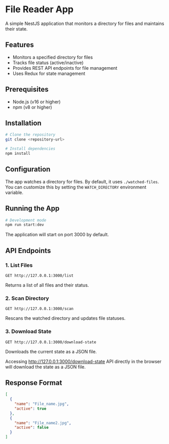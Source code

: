 # File Reader App

A simple NestJS application that monitors a directory for files and maintains their state.

## Features

- Monitors a specified directory for files
- Tracks file status (active/inactive)
- Provides REST API endpoints for file management
- Uses Redux for state management

## Prerequisites

- Node.js (v16 or higher)
- npm (v8 or higher)

## Installation

```bash
# Clone the repository
git clone <repository-url>

# Install dependencies
npm install
```

## Configuration

The app watches a directory for files. By default, it uses `./watched-files`. You can customize this by setting the `WATCH_DIRECTORY` environment variable.

## Running the App

```bash
# Development mode
npm run start:dev
```

The application will start on port 3000 by default.

## API Endpoints

### 1. List Files

```http
GET http://127.0.0.1:3000/list
```

Returns a list of all files and their status.

### 2. Scan Directory

```http
GET http://127.0.0.1:3000/scan
```

Rescans the watched directory and updates file statuses.

### 3. Download State

```http
GET http://127.0.0.1:3000/download-state
```

Downloads the current state as a JSON file.

Accessing http://127.0.0.1:3000/download-state API directly in the browser will download the state as a JSON file.

## Response Format

```json
[
  {
    "name": "File_name.jpg",
    "active": true
  },
  {
    "name": "File_name2.jpg",
    "active": false
  }
]
```
